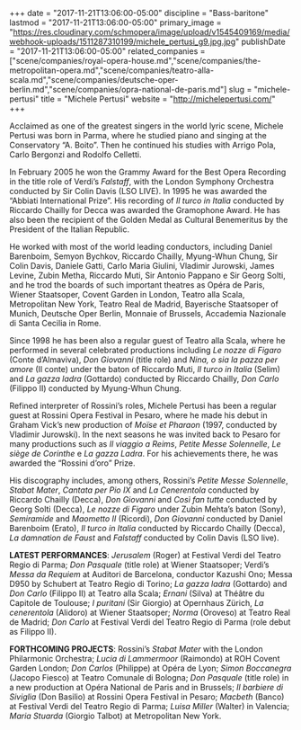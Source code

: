 +++
date = "2017-11-21T13:06:00-05:00"
discipline = "Bass-baritone"
lastmod = "2017-11-21T13:06:00-05:00"
primary_image = "https://res.cloudinary.com/schmopera/image/upload/v1545409169/media/webhook-uploads/1511287310199/michele_pertusi_g9.jpg.jpg"
publishDate = "2017-11-21T13:06:00-05:00"
related_companies = ["scene/companies/royal-opera-house.md","scene/companies/the-metropolitan-opera.md","scene/companies/teatro-alla-scala.md","scene/companies/deutsche-oper-berlin.md","scene/companies/opra-national-de-paris.md"]
slug = "michele-pertusi"
title = "Michele Pertusi"
website = "http://michelepertusi.com/"
+++

Acclaimed as one of the greatest singers in the world lyric scene, Michele Pertusi was born in Parma, where he studied piano and singing at the Conservatory “A. Boito”. Then he continued his studies with Arrigo Pola, Carlo Bergonzi and Rodolfo Celletti.

In February 2005 he won the Grammy Award for the Best Opera Recording in the title role of Verdi’s *Falstaff*, with the London Symphony Orchestra conducted by Sir Colin Davis (LSO LIVE). In 1995 he was awarded the “Abbiati International Prize”. His recording of *Il turco in Italia* conducted by Riccardo Chailly for Decca was awarded the Gramophone Award. He has also been the recipient of the Golden Medal as Cultural Benemeritus by the President of the Italian Republic.

He worked with most of the world leading conductors, including Daniel Barenboim, Semyon Bychkov, Riccardo Chailly, Myung-Whun Chung, Sir Colin Davis, Daniele Gatti, Carlo Maria Giulini, Vladimir Jurowski, James Levine, Zubin Metha, Riccardo Muti, Sir Antonio Pappano e Sir Georg Solti, and he trod the boards of such important theatres as Opéra de Paris, Wiener Staatsoper, Covent Garden in London, Teatro alla Scala, Metropolitan New York, Teatro Real de Madrid, Bayerische Staatsoper of Munich, Deutsche Oper Berlin, Monnaie of Brussels, Accademia Nazionale di Santa Cecilia in Rome.

Since 1998 he has been also a regular guest of Teatro alla Scala, where he performed in several celebrated productions including *Le nozze di Figaro* (Conte d’Almaviva), *Don Giovanni* (title role) and *Nina, o sia la pazza per amore* (Il conte) under the baton of Riccardo Muti, *Il turco in Italia* (Selim) and *La gazza ladra* (Gottardo) conducted by Riccardo Chailly, *Don Carlo* (Filippo II) conducted by Myung-Whun Chung.

Refined interpreter of Rossini’s roles, Michele Pertusi has been a regular guest at Rossini Opera Festival in Pesaro, where he made his debut in Graham Vick’s new production of *Moïse et Pharaon* (1997, conducted by Vladimir Jurowski). In the next seasons he was invited back to Pesaro for many productions such as *Il viaggio a Reims*, *Petite Messe Solennelle*, *Le siège de Corinthe* e *La gazza Ladra*. For his achievements there, he was awarded the “Rossini d’oro” Prize. 

His discography includes, among others, Rossini’s *Petite Messe Solennelle*, *Stabat Mater*, *Cantata per Pio IX* and *La Cenerentola* conducted by Riccardo Chailly (Decca), *Don Giovanni* and *Così fan tutte* conducted by Georg Solti (Decca), *Le nozze di Figaro* under Zubin Mehta’s baton (Sony), *Semiramide* and *Maometto II* (Ricordi), *Don Giovanni* conducted by Daniel Barenboim (Erato), *Il turco in Italia* conducted by Riccardo Chailly (Decca), *La damnation de Faust* and *Falstaff* conducted by Colin Davis (LSO live).

**LATEST PERFORMANCES**: *Jerusalem* (Roger) at Festival Verdi del Teatro Regio di Parma; *Don Pasquale* (title role) at Wiener Staatsoper; Verdi’s *Messa da Requiem* at Auditori de Barcelona, conductor Kazushi Ono; Messa D950 by Schubert at Teatro Regio di Torino; *La gazza ladra* (Gottardo) and *Don Carlo* (Filippo II) at Teatro alla Scala; *Ernani* (Silva) at Théâtre du Capitole de Toulouse; *I puritani* (Sir Giorgio) at Opernhaus Zürich, *La cenerentola* (Alidoro) at Wiener Staatsoper; *Norma* (Oroveso) at Teatro Real de Madrid; *Don Carlo* at Festival Verdi del Teatro Regio di Parma (role debut as Filippo II).

**FORTHCOMING PROJECTS**: Rossini’s *Stabat Mater* with the London Philarmonic Orchestra; *Lucia di Lammermoor* (Raimondo) at ROH Covent Garden London; *Don Carlos* (Philippe) at Opéra de Lyon; *Simon Boccanegra* (Jacopo Fiesco) at Teatro Comunale di Bologna; *Don Pasquale* (title role) in a new production at Opéra National de Paris and in Brussels; *Il barbiere di Siviglia* (Don Basilio) at Rossini Opera Festival in Pesaro; *Macbeth* (Banco) at Festival Verdi del Teatro Regio di Parma; *Luisa Miller* (Walter) in Valencia; *Maria Stuarda* (Giorgio Talbot) at Metropolitan New York. 
